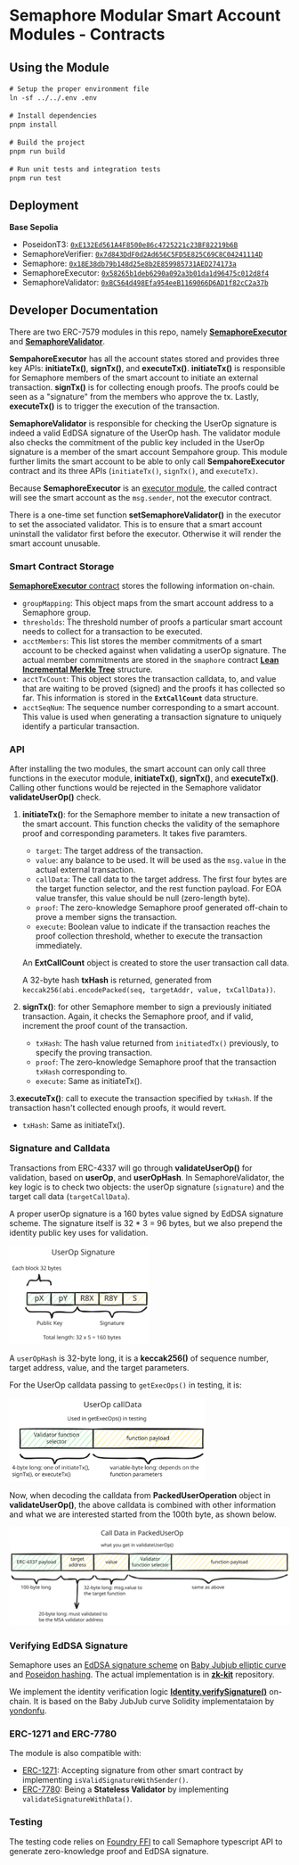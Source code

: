 # Semaphore Modular Smart Account Modules - Contracts

## Using the Module

```shell
# Setup the proper environment file
ln -sf ../../.env .env

# Install dependencies
pnpm install

# Build the project
pnpm run build

# Run unit tests and integration tests
pnpm run test
```

## Deployment

**Base Sepolia**

- PoseidonT3: [`0xE132Ed561A4F8500e86c4725221c23BF82219b6B`](https://base-sepolia.blockscout.com/address/0xE132Ed561A4F8500e86c4725221c23BF82219b6B?tab=contract)
- SemaphoreVerifier: [`0x7d843DdF0d2Ad656C5FD5E825C69C8C04241114D`](https://base-sepolia.blockscout.com/address/0x7d843DdF0d2Ad656C5FD5E825C69C8C04241114D?tab=contract)
- Semaphore: [`0x18E38db79b148d25e8b2E859985731AED274173a`](https://base-sepolia.blockscout.com/address/0x18E38db79b148d25e8b2E859985731AED274173a?tab=contract)
- SemaphoreExecutor: [`0x58265b1deb6290a092a3b01da1d96475c012d8f4`](https://base-sepolia.blockscout.com/address/0x58265b1deb6290a092a3b01da1d96475c012d8f4?tab=contract)
- SemaphoreValidator: [`0xBC564d498Efa954eeB1169066D6AD1f82cC2a37b`](https://base-sepolia.blockscout.com/address/0xBC564d498Efa954eeB1169066D6AD1f82cC2a37b?tab=contract)

## Developer Documentation

There are two ERC-7579 modules in this repo, namely [**SemaphoreExecutor**](./src/SemaphoreExecutor.sol) and [**SemaphoreValidator**](./src/SemaphoreValidator.sol). 

**SempahoreExecutor** has all the account states stored and provides three key APIs: **initiateTx()**, **signTx()**, and **executeTx()**. **initiateTx()** is responsible for Semaphore members of the smart account to initiate an external transaction. **signTx()** is for collecting enough proofs. The proofs could be seen as a "signature" from the members who approve the tx. Lastly, **executeTx()** is to trigger the execution of the transaction.

**SemaphoreValidator** is responsible for checking the UserOp signature is indeed a valid EdDSA signature of the UserOp hash. The validator module also checks the commitment of the public key included in the UserOp signature is a member of the smart account Sempahore group. This module further limits the smart account to be able to only call **SempahoreExecutor** contract and its three APIs (`initiateTx()`, `signTx()`, and `executeTx)`.

Because **SemaphoreExecutor** is an [executor module](https://eips.ethereum.org/EIPS/eip-7579#executors), the called contract will see the smart account as the `msg.sender`, not the executor contract.

There is a one-time set function **setSemaphoreValidator()** in the executor to set the associated validator. This is to ensure that a smart account uninstall the validator first before the executor. Otherwise it will render the smart account unusable.

### Smart Contract Storage

[**SemaphoreExecutor** contract](./src/SemaphoreExecutor.sol) stores the following information on-chain.

- `groupMapping`: This object maps from the smart account address to a Semaphore group.
- `thresholds`: The threshold number of proofs a particular smart account needs to collect for a transaction to be executed.
- `acctMembers`: This list stores the member commitments of a smart account to be checked against when validating a userOp signature. The actual member commitments are stored in the `smaphore` contract [**Lean Incremental Merkle Tree**](https://github.com/privacy-scaling-explorations/zk-kit.solidity/tree/main/packages/lean-imt) structure.
- `acctTxCount`: This object stores the transaction calldata, to, and value that are waiting to be proved (signed) and the proofs it has collected so far. This information is stored in the **`ExtCallCount`** data structure.
- `acctSeqNum`: The sequence number corresponding to a smart account. This value is used when generating a transaction signature to uniquely identify a particular transaction.

### API

After installing the two modules, the smart account can only call three functions in the executor module, **initiateTx()**, **signTx()**, and **executeTx()**. Calling other functions would be rejected in the Semaphore validator **validateUserOp()** check.

1. **initiateTx()**: for the Semaphore member to initate a new transaction of the smart account. This function checks the validity of the semaphore proof and corresponding parameters. It takes five paramters.

   - `target`: The target address of the transaction.
   - `value`: any balance to be used. It will be used as the `msg.value` in the actual external transaction.
   - `callData`: The call data to the target address. The first four bytes are the target function selector, and the rest function payload. For EOA value transfer, this value should be null (zero-length byte).
   - `proof`: The zero-knowledge Semaphore proof generated off-chain to prove a member signs the transaction.
   - `execute`: Boolean value to indicate if the transaction reaches the proof collection threshold, whether to execute the transaction immediately.

   An **ExtCallCount** object is created to store the user transaction call data.

   A 32-byte hash **txHash** is returned, generated from `keccak256(abi.encodePacked(seq, targetAddr, value, txCallData))`.

2. **signTx()**: for other Semaphore member to sign a previously initiated transaction. Again, it checks the Semaphore proof, and if valid, increment the proof count of the transaction.

   - `txHash`: The hash value returned from `initiatedTx()` previously, to specify the proving transaction.
   - `proof`: The zero-knowledge Semaphore proof that the transaction `txHash` corresponding to.
   - `execute`: Same as initiateTx().

3.**executeTx()**: call to execute the transaction specified by `txHash`. If the transaction hasn't collected enough proofs, it would revert.

   - `txHash`: Same as initiateTx().

### Signature and Calldata

Transactions from ERC-4337 will go through **validateUserOp()** for validation, based on **userOp**, and **userOpHash**. In SemaphoreValidator, the key logic is to check two objects: the userOp signature (`signature`) and the target call data (`targetCallData`).

A proper userOp signature is a 160 bytes value signed by EdDSA signature scheme. The signature itself is 32 * 3 = 96 bytes, but we also prepend the identity public key uses for validation.

<img src="../../docs/contracts-assets/userop-signature.svg" alt="UserOp Signature" width="50%"/>

A `userOpHash` is 32-byte long, it is a **keccak256()** of sequence number, target address, value, and the target parameters.

For the UserOp calldata passing to `getExecOps()` in testing, it is:

<img src="../../docs/contracts-assets/userop-calldata.svg" alt="UserOp Calldata" width="70%"/>

Now, when decoding the calldata from **PackedUserOperation** object in **validateUserOp()**, the above calldata is combined with other information and what we are interested started from the 100th byte, as shown below.

![calldata-packedUserOp](../../docs/contracts-assets/calldata-packedUserOp.svg)

### Verifying EdDSA Signature

Semaphore uses an [EdDSA signature scheme](https://github.com/privacy-scaling-explorations/zk-kit/tree/main/packages/eddsa-poseidon) on [Baby Jubjub elliptic curve](https://eips.ethereum.org/EIPS/eip-2494) and [Poseidon hashing](https://www.poseidon-hash.info/). The actual implementation is in [**zk-kit**](https://github.com/privacy-scaling-explorations/zk-kit) repository. 

We implement the identity verification logic [**Identity.verifySignature()**](./src/utils/Identity.sol) on-chain. It is based on the Baby JubJub curve Solidity implementataion by [yondonfu](https://github.com/yondonfu/sol-baby-jubjub).

### ERC-1271 and ERC-7780

The module is also compatible with: 

- [ERC-1271](https://eips.ethereum.org/EIPS/eip-1271): Accepting signature from other smart contract by implementing `isValidSignatureWithSender()`.
- [ERC-7780](https://eips.ethereum.org/EIPS/eip-7780): Being a **Stateless Validator** by implementing `validateSignatureWithData()`.

### Testing

The testing code relies on [Foundry FFI](https://book.getfoundry.sh/cheatcodes/ffi) to call Semaphore typescript API to generate zero-knowledge proof and EdDSA signature.
